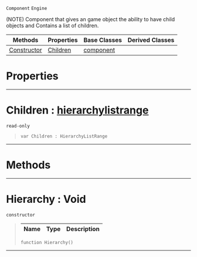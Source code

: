  `Component` `Engine`



(NOTE) Component that gives an game object the ability to have child objects and Contains a list of children.

|Methods|Properties|Base Classes|Derived Classes|
|---|---|---|---|
|[ Constructor](hierarchy.md#hierarchy-void)|[ Children](hierarchy.md#children-zilch-engine-doc)|[component](component.md)| |


 #  Properties


---  
 #  Children : [hierarchylistrange](hierarchylistrange.md)

 `read-only`

> 
> ``` lang=cpp, name=Nada
> var Children : HierarchyListRange


---  
 #  Methods


---  
 #  Hierarchy : Void

 `constructor`

> 
> |Name|Type|Description|
> |---|---|---|
> ``` lang=cpp, name=Nada
> function Hierarchy()
> ``` 


---  
 

 